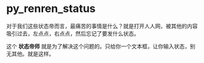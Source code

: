 py_renren_status
================

对于我们这些状态帝而言，最痛苦的事情是什么？就是打开人人网，被其他的内容吸引过去，左点点，右点点，然后忘记了要发什么状态。

这个 **状态帝师** 就是为了解决这个问题的。只给你一个文本框，让你输入状态，别无其他。就是这样。

